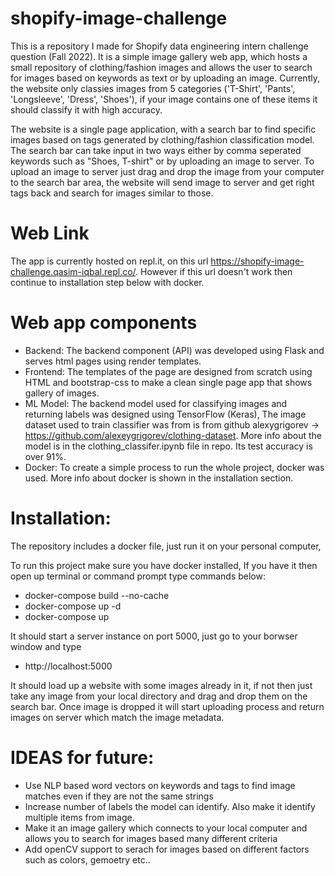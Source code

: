 # shopify-image-challenge
This is a repository I made for Shopify data engineering intern challenge question (Fall 2022). It is a simple image gallery web app, which hosts a small repository of clothing/fashion images and allows the user to search for images based on keywords as text or by uploading an image. Currently, the website only classies images from 5 categories ('T-Shirt', 'Pants', 'Longsleeve', 'Dress', 'Shoes'), if your image contains one of these items it should classify it with high accuracy.


The website is a single page application, with a search bar to find specific images based on tags generated by clothing/fashion classification model. The search bar can take input in two ways either by comma seperated keywords such as "Shoes, T-shirt" or by uploading an image to server. To upload an image to server just drag and drop the image from your computer to the search bar area, the website will send image to server and get right tags back and search for images similar to those. 

# Web Link

 The app is currently hosted on repl.it, on this url https://shopify-image-challenge.qasim-iqbal.repl.co/. However if this url doesn't work then continue to installation step below with docker.

# Web app components
  - Backend: The backend component (API) was developed using Flask and serves html pages using render templates.
  - Frontend: The templates of the page are designed from scratch using HTML and bootstrap-css to make a clean single page app that shows gallery of images. 
  - ML Model: The backend model used for classifying images and returning labels was designed using TensorFlow (Keras), The image dataset used to train classifier was from is from github alexygrigorev -> https://github.com/alexeygrigorev/clothing-dataset. More info about the model is in the clothing_classifer.ipynb file in repo. Its test accuracy is over 91%.
  - Docker: To create a simple process to run the whole project, docker was used. More info about docker is shown in the installation section.

# Installation:
  The repository includes a docker file, just run it on your personal computer,

  To run this project make sure you have docker installed, If you have it then open up terminal or command prompt type commands below:
  - docker-compose build --no-cache
  - docker-compose up -d
  - docker-compose up
  
 It should start a server instance on port 5000, just go to your borwser window and type
  - http://localhost:5000
  
 It should load up a website with some images already in it, if not then just take any image from your local directory and drag and drop them on the search bar. Once image is dropped it will start uploading process and return images on server which match the image metadata.


# IDEAS for future:
  - Use NLP based word vectors on keywords and tags to find image matches even if they are not the same strings
  - Increase number of labels the model can identify. Also make it identify multiple items from image.
  - Make it an image gallery which connects to your local computer and allows you to search for images based many different criteria
  - Add openCV support to serach for images based on different factors such as colors, gemoetry etc..
